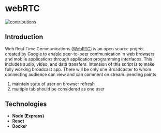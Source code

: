 <p align="center">
  <h1>webRTC</h1>
  <a href="https://github.com/zoomi-raja/webrtc">
    <img src="https://img.shields.io/badge/contributions-welcome-brightgreen.svg" alt="contributions" />
  </a>
</p>

## Introduction

Web Real-Time Communications ([WebRTC](https://webrtc.org/)) is an open source project created by Google to enable peer-to-peer communication in web browsers and mobile applications through application programming interfaces. This includes audio, video, and data transfers.
Intension of this script is to make fully working broadcast app. There will be only one Broadcaster to whom connecting audience can view and can comment on stream.
pending points
1. maintain state of user on browser refresh
2. multiple tab should be considered as one user
## Technologies

- **Node (Express)**
- **React**
- **Docker**
